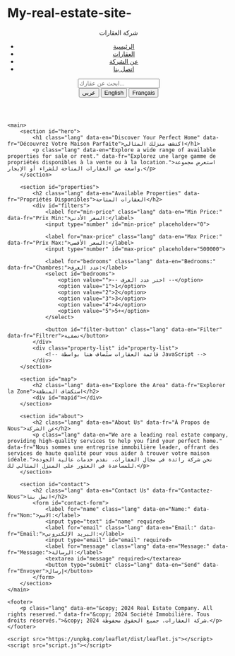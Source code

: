 # My-real-estate-site-
<!DOCTYPE html>
<html lang="ar">
<head>
    <meta charset="UTF-8">
    <meta name="viewport" content="width=device-width, initial-scale=1.0">
    <meta name="description" content="موقع لبيع وشراء العقارات في منطقتك. استكشف العقارات المتاحة، وابحث عن منزلك المثالي اليوم!">
    <link rel="stylesheet" href="styles.css">
    <link rel="stylesheet" href="https://unpkg.com/leaflet/dist/leaflet.css" />
    <title>7ASIR</title>
</head>
<body>
    <header>
        <nav>
            <div class="logo">شركة العقارات</div>
            <ul class="nav-links">
                <li><a href="#home" class="lang" data-en="Home" data-fr="Accueil">الرئيسية</a></li>
                <li><a href="#properties" class="lang" data-en="Properties" data-fr="Propriétés">العقارات</a></li>
                <li><a href="#about" class="lang" data-en="About Us" data-fr="À Propos">عن الشركة</a></li>
                <li><a href="#contact" class="lang" data-en="Contact Us" data-fr="Contactez-Nous">اتصل بنا</a></li>
            </ul>
            <input type="text" id="search-bar" placeholder="ابحث عن عقارك..." />
            <div>
                <button id="lang-ar" onclick="changeLanguage('ar')">عربي</button>
                <button id="lang-en" onclick="changeLanguage('en')">English</button>
                <button id="lang-fr" onclick="changeLanguage('fr')">Français</button>
            </div>
        </nav>
    </header>

    <main>
        <section id="hero">
            <h1 class="lang" data-en="Discover Your Perfect Home" data-fr="Découvrez Votre Maison Parfaite">اكتشف منزلك المثالي</h1>
            <p class="lang" data-en="Explore a wide range of available properties for sale or rent." data-fr="Explorez une large gamme de propriétés disponibles à la vente ou à la location.">استعرض مجموعة واسعة من العقارات المتاحة للشراء أو الإيجار.</p>
        </section>

        <section id="properties">
            <h2 class="lang" data-en="Available Properties" data-fr="Propriétés Disponibles">العقارات المتاحة</h2>
            <div id="filters">
                <label for="min-price" class="lang" data-en="Min Price:" data-fr="Prix Min:">السعر الأدنى:</label>
                <input type="number" id="min-price" placeholder="0">
                
                <label for="max-price" class="lang" data-en="Max Price:" data-fr="Prix Max:">السعر الأقصى:</label>
                <input type="number" id="max-price" placeholder="500000">
                
                <label for="bedrooms" class="lang" data-en="Bedrooms:" data-fr="Chambres:">عدد الغرف:</label>
                <select id="bedrooms">
                    <option value="">-- اختر عدد الغرف --</option>
                    <option value="1">1</option>
                    <option value="2">2</option>
                    <option value="3">3</option>
                    <option value="4">4</option>
                    <option value="5">5+</option>
                </select>

                <button id="filter-button" class="lang" data-en="Filter" data-fr="Filtrer">تصفية</button>
            </div>
            <div class="property-list" id="property-list">
                <!-- قائمة العقارات ستُضاف هنا بواسطة JavaScript -->
            </div>
        </section>

        <section id="map">
            <h2 class="lang" data-en="Explore the Area" data-fr="Explorer la Zone">استكشاف المنطقة</h2>
            <div id="mapid"></div>
        </section>

        <section id="about">
            <h2 class="lang" data-en="About Us" data-fr="À Propos de Nous">عن الشركة</h2>
            <p class="lang" data-en="We are a leading real estate company, providing high-quality services to help you find your perfect home." data-fr="Nous sommes une entreprise immobilière leader, offrant des services de haute qualité pour vous aider à trouver votre maison idéale.">نحن شركة رائدة في مجال العقارات، نقدم خدمات عالية الجودة للمساعدة في العثور على المنزل المثالي لك.</p>
        </section>

        <section id="contact">
            <h2 class="lang" data-en="Contact Us" data-fr="Contactez-Nous">اتصل بنا</h2>
            <form id="contact-form">
                <label for="name" class="lang" data-en="Name:" data-fr="Nom:">الاسم:</label>
                <input type="text" id="name" required>
                <label for="email" class="lang" data-en="Email:" data-fr="Email:">البريد الإلكتروني:</label>
                <input type="email" id="email" required>
                <label for="message" class="lang" data-en="Message:" data-fr="Message:">الرسالة:</label>
                <textarea id="message" required></textarea>
                <button type="submit" class="lang" data-en="Send" data-fr="Envoyer">إرسال</button>
            </form>
        </section>
    </main>

    <footer>
        <p class="lang" data-en="&copy; 2024 Real Estate Company. All rights reserved." data-fr="&copy; 2024 Société Immobilière. Tous droits réservés.">&copy; 2024 شركة العقارات. جميع الحقوق محفوظة.</p>
    </footer>

    <script src="https://unpkg.com/leaflet/dist/leaflet.js"></script>
    <script src="script.js"></script>
</body>
</html>
